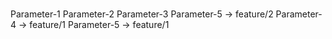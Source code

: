 ###
Parameter-1
Parameter-2
Parameter-3
Parameter-5  -> feature/2
Parameter-4  -> feature/1
Parameter-5  -> feature/1

